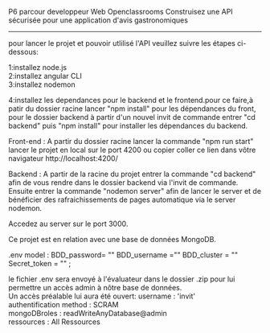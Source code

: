 P6 parcour developpeur Web Openclassrooms Construisez une API sécurisée pour une application d'avis gastronomiques

______________________________________________________________________________
pour lancer le projet et pouvoir utlilisé l'API veuillez suivre les étapes ci-dessous:

1:installez node.js  
2:installez angular CLI  
3:installez nodemon 


4:installez les dependances pour le backend et le frontend.pour ce faire,à patir du dossier racine lancer "npm install" pour les dépendances du front,
pour le dossier backend à partir d'un nouvel invit de commande entrer "cd backend" puis "npm install" pour installer les dépendances du backend.

Front-end : A partir du dossier racine lancer la commande "npm run start"
lancer le projet en local sur le port 4200 ou copier coller ce lien dans vôtre navigateur http://localhost:4200/

Backend : A partir de la racine du projet entrer la commande "cd backend" afin de vous rendre dans le dossier backend via l'invit de commande.
Ensuite entrer la commande "nodemon server" afin de lancer le server et de bénéficier des rafraichissements de pages automatique via le server nodemon.

Accedez au server sur le port 3000.

Ce projet est en relation avec une base de données MongoDB.

.env model : 
BDD_password= ""
BDD_username =""
BDD_cluster = ""
Secret_token = "" ;

le fichier .env sera envoyé à l'évaluateur dans le dossier .zip pour lui permettre un accès admin à nôtre base de données.  
Un accès préalable lui aura été ouvert:
 username : 'invit'  
 authentification method : SCRAM   
 mongoDBroles : readWriteAnyDatabase@admin  
 ressources : All Ressources  


